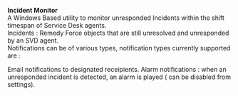 **Incident Monitor**\
A Windows Based utility to monitor unresponded Incidents within the shift timespan of Service Desk agents.\
Incidents : Remedy Force objects that are still unresolved and unresponded by an SVD agent.\
Notifications can be of various types, notification types currently supported are : 

Email notifications to designated receipients.
Alarm notifications : when an unresponded incident is detected, an alarm is played ( can be disabled from settings).
